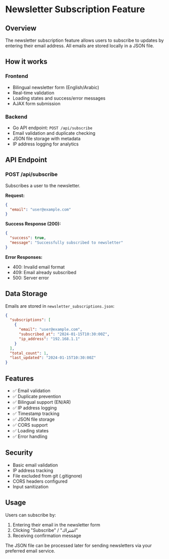# Newsletter Subscription Feature

## Overview
The newsletter subscription feature allows users to subscribe to updates by entering their email address. All emails are stored locally in a JSON file.

## How it works

### Frontend
- Bilingual newsletter form (English/Arabic)
- Real-time validation
- Loading states and success/error messages
- AJAX form submission

### Backend
- Go API endpoint: `POST /api/subscribe`
- Email validation and duplicate checking
- JSON file storage with metadata
- IP address logging for analytics

## API Endpoint

### POST /api/subscribe
Subscribes a user to the newsletter.

**Request:**
```json
{
  "email": "user@example.com"
}
```

**Success Response (200):**
```json
{
  "success": true,
  "message": "Successfully subscribed to newsletter"
}
```

**Error Responses:**
- 400: Invalid email format
- 409: Email already subscribed
- 500: Server error

## Data Storage

Emails are stored in `newsletter_subscriptions.json`:

```json
{
  "subscriptions": [
    {
      "email": "user@example.com",
      "subscribed_at": "2024-01-15T10:30:00Z",
      "ip_address": "192.168.1.1"
    }
  ],
  "total_count": 1,
  "last_updated": "2024-01-15T10:30:00Z"
}
```

## Features
- ✅ Email validation
- ✅ Duplicate prevention
- ✅ Bilingual support (EN/AR)
- ✅ IP address logging
- ✅ Timestamp tracking
- ✅ JSON file storage
- ✅ CORS support
- ✅ Loading states
- ✅ Error handling

## Security
- Basic email validation
- IP address tracking
- File excluded from git (.gitignore)
- CORS headers configured
- Input sanitization

## Usage
Users can subscribe by:
1. Entering their email in the newsletter form
2. Clicking "Subscribe" / "اشتراك" 
3. Receiving confirmation message

The JSON file can be processed later for sending newsletters via your preferred email service. 